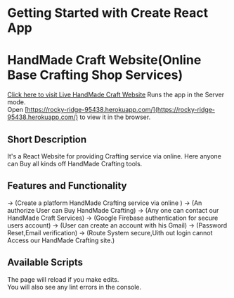 # Getting Started with Create React App
# HandMade Craft Website(Online Base Crafting Shop Services)

[Click here to visit Live HandMade Craft Website](https://handmade-2e9d5.web.app/)
Runs the app in the Server mode.\
Open [https://rocky-ridge-95438.herokuapp.com/](https://rocky-ridge-95438.herokuapp.com/) to view it in the browser.

## Short Description
It's a React Website for providing Crafting service via online.
Here anyone can Buy all kinds off HandMade Crafting tools.
## Features and Functionality
  -> (Create a platform HandMade Crafting service via online )
  -> (An authorize User can Buy HandMade Crafting)
  -> (Any one can contact our HandMade Craft Services)
  -> (Google Firebase authentication for secure users account)
  -> (User can create an account with his Gmail)
  -> (Password Reset,Email verification)
  -> (Route System secure,Uith out login cannot Access our HandMade Crafting site.)


## Available Scripts


The page will reload if you make edits.\
You will also see any lint errors in the console.
